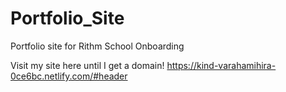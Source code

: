 # Portfolio_Site
Portfolio site for Rithm School Onboarding


Visit my site here until I get a domain!
https://kind-varahamihira-0ce6bc.netlify.com/#header
